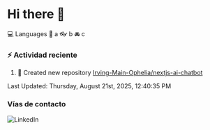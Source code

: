 # Hi there 👋

:computer: Languages
:pencil: a
:eyeglasses: b
:oncoming_automobile: c

### :zap: Actividad reciente
<!--RECENT_ACTIVITY:start-->
1. 📔 Created new repository [Irving-Main-Ophelia/nextjs-ai-chatbot](https://github.com/Irving-Main-Ophelia/nextjs-ai-chatbot)<br>
<!--RECENT_ACTIVITY:end-->
<!--RECENT_ACTIVITY:last_update-->
Last Updated: Thursday, August 21st, 2025, 12:40:35 PM
<!--RECENT_ACTIVITY:last_update_end-->

### Vías de contacto

![LinkedIn](https://www.linkedin.com/in/irving-hernández-226846205/)
